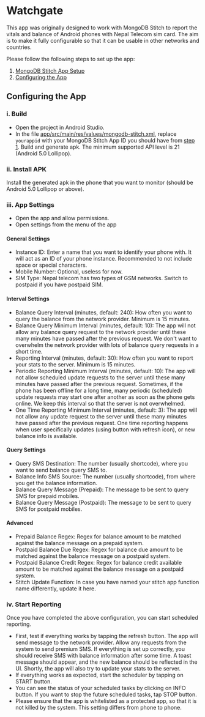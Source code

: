 # Watchgate
This app was originally designed to work with MongoDB Stitch to report the vitals and balance of Android phones with Nepal Telecom sim card. The aim is to make it fully configurable so that it can be usable in other networks and countries.

Please follow the following steps to set up the app:

1. [MongoDB Stitch App Setup](mongodb-stitch/README.md)
2. [Configuring the App](#configuring-the-app)

## Configuring the App
### i. Build
- Open the project in Android Studio.
- In the file [app/src/main/res/values/mongodb-stitch.xml](app/src/main/res/values/mongodb-stitch.xml), replace `yourappid` with your MongoDB Stitch App ID you should have from [step 1](mongodb-stitch/README.md).
Build and generate apk. The minimum supported API level is 21 (Android 5.0 Lollipop).

### ii. Install APK
Install the generated apk in the phone that you want to monitor (should be Android 5.0 Lollipop or above).

### iii. App Settings
- Open the app and allow permissions.
- Open settings from the menu of the app
#### General Settings
- Instance ID: Enter a name that you want to identify your phone with. It will act as an ID of your phone instance. Recommended to not include space or special characters. 
- Mobile Number: Optional, useless for now.
- SIM Type: Nepal telecom has two types of GSM networks. Switch to postpaid if you have postpaid SIM.

#### Interval Settings
- Balance Query Interval (minutes, default: 240): How often you want to query the balance from the network provider. Minimum is 15 minutes.
- Balance Query Minimum Interval (minutes, default: 10): The app will not allow any balance query request to the network provider until these many minutes have passed after the previous request. We don't want to overwhelm the network provider with lots of balance query requests in a short time.
- Reporting Interval (minutes, default: 30): How often you want to report your stats to the server. Minimum is 15 minutes.
- Periodic Reporting Minimum Interval (minutes, default: 10): The app will not allow scheduled update requests to the server until these many minutes have passed after the previous request. Sometimes, if the phone has been offline for a long time, many periodic (scheduled) update requests may start one after another as soon as the phone gets online. We keep this interval so that the server is not overwhelmed.
- One Time Reporting Minimum Interval (minutes, default: 3): The app will not allow any update request to the server until these many minutes have passed after the previous request. One time reporting happens when user specifically updates (using button with refresh icon), or new balance info is available.

#### Query Settings
- Query SMS Destination: The number (usually shortcode), where you want to send balance query SMS to.
- Balance Info SMS Source: The number (usually shortcode), from where you get the balance information.
- Balance Query Message (Prepaid): The message to be sent to query SMS for prepaid mobiles.
- Balance Query Message (Postpaid): The message to be sent to query SMS for postpaid mobiles.

#### Advanced
- Prepaid Balance Regex: Regex for balance amount to be matched against the balance message on a prepaid system.
- Postpaid Balance Due Regex: Regex for balance due amount to be matched against the balance message on a postpaid system.
- Postpaid Balance Credit Regex: Regex for balance credit available amount to be matched against the balance message on a postpaid system.
- Stitch Update Function: In case you have named your stitch app function name differently, update it here.

### iv. Start Reporting
Once you have completed the above configuration, you can start scheduled reporting.
- First, test if everything works by tapping the refresh button. The app will send message to the network provider. Allow any requests from the system to send premium SMS. If everything is set up correctly, you should receive SMS with balance information after some time. A toast message should appear, and the new balance should be reflected in the UI. Shortly, the app will also try to update your stats to the server.
- If everything works as expected, start the scheduler by tapping on START button.
- You can see the status of your scheduled tasks by clicking on INFO button. If you want to stop the future scheduled tasks, tap STOP button.
- Please ensure that the app is whitelisted as a protected app, so that it is not killed by the system. This setting differs from phone to phone.
